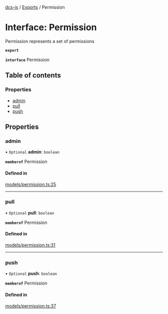[dcs-js](../README.md) / [Exports](../modules.md) / Permission

# Interface: Permission

Permission represents a set of permissions

**`export`**

**`interface`** Permission

## Table of contents

### Properties

- [admin](Permission.md#admin)
- [pull](Permission.md#pull)
- [push](Permission.md#push)

## Properties

### <a id="admin" name="admin"></a> admin

• `Optional` **admin**: `boolean`

**`memberof`** Permission

#### Defined in

[models/permission.ts:25](https://github.com/unfoldingWord/dcs-js/blob/c677a54/models/permission.ts#L25)

___

### <a id="pull" name="pull"></a> pull

• `Optional` **pull**: `boolean`

**`memberof`** Permission

#### Defined in

[models/permission.ts:31](https://github.com/unfoldingWord/dcs-js/blob/c677a54/models/permission.ts#L31)

___

### <a id="push" name="push"></a> push

• `Optional` **push**: `boolean`

**`memberof`** Permission

#### Defined in

[models/permission.ts:37](https://github.com/unfoldingWord/dcs-js/blob/c677a54/models/permission.ts#L37)
